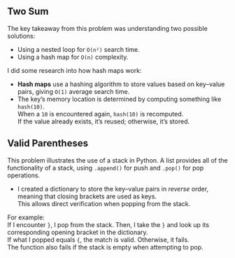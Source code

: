 ## Two Sum

The key takeaway from this problem was understanding two possible solutions:
- Using a nested loop for `O(n²)` search time.
- Using a hash map for `O(n)` complexity.

I did some research into how hash maps work:
- **Hash maps** use a hashing algorithm to store values based on key–value pairs, giving `O(1)` average search time.
- The key’s memory location is determined by computing something like `hash(10)`.  
  When a `10` is encountered again, `hash(10)` is recomputed.  
  If the value already exists, it’s reused; otherwise, it’s stored.

## Valid Parentheses

This problem illustrates the use of a stack in Python. A list provides all of the functionality of a stack, using `.append()` for push and `.pop()` for pop operations.

- I created a dictionary to store the key–value pairs in *reverse* order, meaning that closing brackets are used as keys.  
  This allows direct verification when popping from the stack.

For example:  
If I encounter `}`, I pop from the stack. Then, I take the `}` and look up its corresponding opening bracket in the dictionary.  
If what I popped equals `{`, the match is valid. Otherwise, it fails.  
The function also fails if the stack is empty when attempting to pop.

